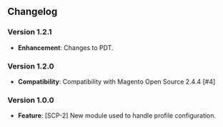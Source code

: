 ## Changelog

### Version 1.2.1
- **Enhancement**: Changes to PDT.

### Version 1.2.0
- **Compatibility**: Compatibility with Magento Open Source 2.4.4 [#4]

### Version 1.0.0
- **Feature**: [SCP-2] New module used to handle profile configuration.
